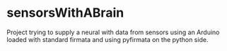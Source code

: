 # sensorsWithABrain
Project trying to supply a neural with data from sensors using an Arduino loaded with standard firmata and using pyfirmata on the python side.
